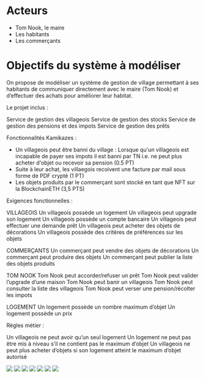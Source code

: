 # Acteurs

- Tom Nook, le maire
- Les habitants
- Les commerçants

# Objectifs du système à modéliser

On propose de modéliser un système de gestion de village permettant à ses habitants de communiquer directement avec le maire (Tom Nook) et d’effectuer des achats pour améliorer leur habitat. 

Le projet inclus :

Service de gestion des villageois
Service de gestion des stocks
Service de gestion des pensions et des impots
Service de gestion des prêts

Fonctionnalités Kamikazes :
- Un villageois peut être banni du village : Lorsque qu'un villageois est incapable de payer ses impots il est banni par TN i.e. ne peut plus acheter d'objet ou recevoir sa pension (0.5 PT)
- Suite à leur achat, les villaegois recoivent une facture par mail sous forme de PDF crypté (1 PT)
- Les objets produits par le commerçant sont stocké en tant que NFT sur la BlockchainETH (3,5 PTS)

Exigences fonctionnelles :

VILLAGEOIS 
Un villageois possède un logement
Un villageois peut upgrade son logement
Un villageois possède un compte bancaire
Un villageois peut effectuer une demande prêt
Un villageois peut acheter des objets de décorations
Un villageois possède des critères de préférences sur les objets


COMMERÇANTS 
Un commerçant peut vendre des objets de décorations
Un commerçant peut produire des objets
Un commerçant peut publier la liste des objets produits

TOM NOOK
Tom Nook peut accorder/refuser un prêt
Tom Nook peut valider l’upgrade d’une maison
Tom Nook peut banir un villageois
Tom Nook peut consulter la liste des villageois
Tom Nook peut verser une pension/récolter les impots

LOGEMENT
Un logement possède un nombre maximum d’objet
Un logement possède un prix

Règles métier :

Un villageois ne peut avoir qu’un seul logement
Un logement ne peut pas être mis à niveau s’il ne contient pas le maximum d’objet
Un villageois ne peut plus acheter d’objets si son logement atteint le maximum d’objet autorisé 

![](purchaseObjects.png)
![](emitPension.png)
![](listVillagers.png)
![](createObjects.png)
![](emitLoan.png)
![](listLoans.png)
![](acceptLoan.png)
